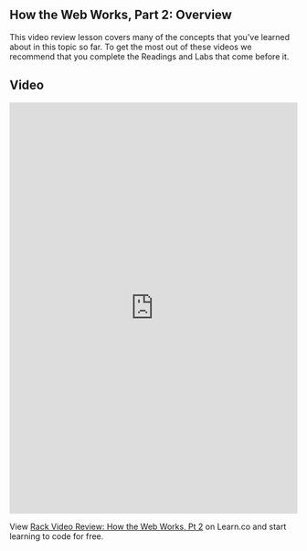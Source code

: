 ## How the Web Works, Part 2: Overview
This video review lesson covers many of the concepts that you've learned about in this topic so far. To get the most out of these videos we recommend that you complete the Readings and Labs that come before it. 

## Video
<iframe width="100%" height="720" src="https://www.youtube.com/embed/LSUevS1PRTg?rel=0&amp;showinfo=0" frameborder="0" allowfullscreen></iframe>

<p class='util--hide'>View <a href='https://learn.co/lessons/rack-video-review-how-the-web-works-pt-2'>Rack Video Review: How the Web Works, Pt 2</a> on Learn.co and start learning to code for free.</p>
